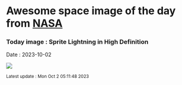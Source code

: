 
# Awesome space image of the day from [NASA](https://api.nasa.gov/)

### Today image : Sprite Lightning in High Definition
Date : 2023-10-02

![](https://apod.nasa.gov/apod/image/2310/HiResSprites_Escurat_1080.jpg)

<small>Latest update : Mon Oct  2 05:11:48 2023</small>
        